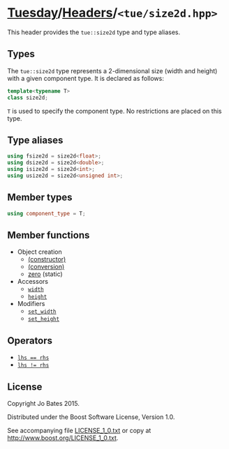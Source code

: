 [Tuesday](../../README.md)/[Headers](../headers.md)/`<tue/size2d.hpp>`
======================================================================
This header provides the `tue::size2d` type and type aliases.

Types
-----
The `tue::size2d` type represents a 2-dimensional size (width and height) with a
given component type. It is declared as follows:

```c++
template<typename T>
class size2d;
```

`T` is used to specify the component type. No restrictions are placed on this
type.

Type aliases
------------
```c++
using fsize2d = size2d<float>;
using dsize2d = size2d<double>;
using isize2d = size2d<int>;
using usize2d = size2d<unsigned int>;
```

Member types
------------
```c++
using component_type = T;
```

Member functions
----------------
- Object creation
    - [(constructor)](../functions/size2d/constructor.md)
    - [(conversion)](../functions/size2d/conversion.md)
    - [zero](../functions/size2d/zero.md) (static)
- Accessors
    - [`width`](../functions/size2d/width.md)
    - [`height`](../functions/size2d/height.md)
- Modifiers
    - [`set_width`](../functions/size2d/set_width.md)
    - [`set_height`](../functions/size2d/set_height.md)

Operators
---------
- [`lhs == rhs`](../operators/size2d/equality.md)
- [`lhs != rhs`](../operators/size2d/inequality.md)

License
-------
Copyright Jo Bates 2015.

Distributed under the Boost Software License, Version 1.0.

See accompanying file [LICENSE_1_0.txt](../../LICENSE_1_0.txt) or copy at
http://www.boost.org/LICENSE_1_0.txt.
